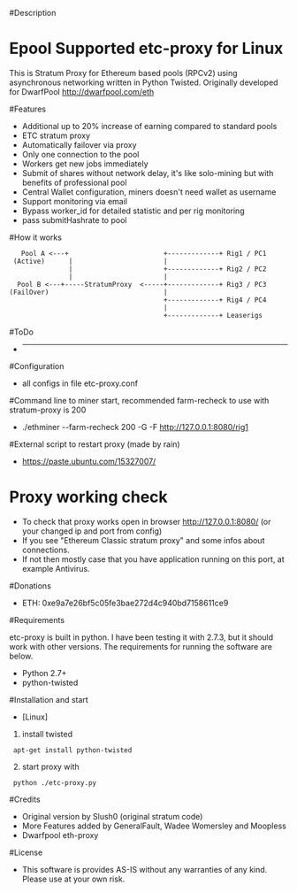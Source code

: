 #Description

# Epool Supported etc-proxy for Linux

This is Stratum Proxy for Ethereum based pools (RPCv2) using asynchronous networking written in Python Twisted.
Originally developed for DwarfPool http://dwarfpool.com/eth

#Features

* Additional up to 20% increase of earning compared to standard pools
* ETC stratum proxy
* Automatically failover via proxy
* Only one connection to the pool
* Workers get new jobs immediately
* Submit of shares without network delay, it's like solo-mining but with benefits of professional pool
* Central Wallet configuration, miners doesn't need wallet as username
* Support monitoring via email
* Bypass worker_id for detailed statistic and per rig monitoring
* pass submitHashrate to pool

#How it works
```
   Pool A <---+                        +-------------+ Rig1 / PC1
 (Active)      |                       |
               |                       +-------------+ Rig2 / PC2
               |                       |
  Pool B <---+-----StratumProxy  <-----+-------------+ Rig3 / PC3
(FailOver)                             |
                                       +-------------+ Rig4 / PC4
                                       |
                                       +-------------+ Leaserigs
```

#ToDo

* ---


#Configuration

* all configs in file  etc-proxy.conf


#Command line to miner start, recommended farm-recheck to use with stratum-proxy is 200

* ./ethminer --farm-recheck 200 -G -F http://127.0.0.1:8080/rig1


#External script to restart proxy (made by rain)

* https://paste.ubuntu.com/15327007/


# Proxy working check

* To check that proxy works open in browser http://127.0.0.1:8080/ (or your changed ip and port from config)
* If you see "Ethereum Classic stratum proxy" and some infos about connections.
* If not then mostly case that you have application running on this port, at example Antivirus.


#Donations

* ETH:  0xe9a7e26bf5c05fe3bae272d4c940bd7158611ce9


#Requirements

etc-proxy is built in python. I have been testing it with 2.7.3, but it should work with other versions. The requirements for running the software are below.

* Python 2.7+
* python-twisted


#Installation and start

* [Linux]
1) install twisted
```
 apt-get install python-twisted
```

2) start proxy with
```
 python ./etc-proxy.py
```

#Credits

* Original version by Slush0 (original stratum code)
* More Features added by GeneralFault, Wadee Womersley and Moopless
* Dwarfpool eth-proxy

#License

* This software is provides AS-IS without any warranties of any kind. Please use at your own risk.
